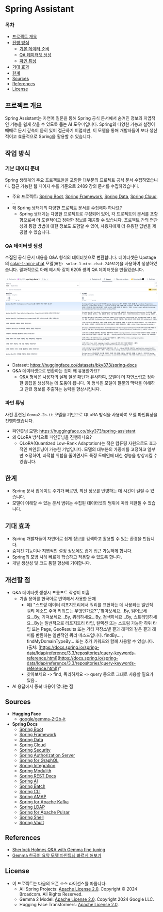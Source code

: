 # Spring Assistant

### 목차

- [프로젝트 개요](#프로젝트-개요)
- [진행 방식](#진행-방식)
    - [기본 데이터 준비](#기본-데이터-준비)
    - [QA 데이터셋 생성](#QA-데이터셋-생성)
    - [파인 튜닝](#파인-튜닝)
- [기대 효과](#기대-효과)
- [한계](#한계)
- [Sources](#sources)
- [References](#references)
- [License](#license)

## 프로젝트 개요

Spring Assistant는 자연어 질문을 통해 Spring 공식 문서에서 숨겨진 정보와 지엽적인 기능을 쉽게 찾을 수 있도록 돕는 AI 도우미입니다.
Spring의 다양한 기능과 설정이 때때로 문서 깊숙이 묻혀 있어 접근하기 어렵지만, 이 모델을 통해 개발자들이 보다 생산적이고 효율적으로 Spring을 활용할 수 있습니다.

## 작업 방식

### 기본 데이터 준비

Spring 생태계의 주요 프로젝트들을 포함한 대부분의 프로젝트 공식 문서 수집하였습니다. 접근 가능한 웹 페이지 수를 기준으로 2489 장의 문서를 수집하였습니다.

- 주요
  프로젝트: [Spring Boot](https://spring.io/projects/spring-boot), [Spring Framework](https://spring.io/projects/spring-framework), [Spring Data](https://spring.io/projects/spring-data), [Spring Cloud](https://spring.io/projects/spring-cloud), ..
- 왜 Spring 생태계의 다양한 프로젝트 문서를 수집해야 하나요?
    - Spring 생태계는 다양한 프로젝트로 구성되어 있어, 각 프로젝트의 문서를 포함함으로써 더 포괄적이고 정확한 정보를 제공할 수 있습니다.
      프로젝트 간의 연관성과 통합 방법에 대한 정보도 포함할 수 있어, 사용자에게 더 유용한 답변을 제공할 수 있습니다.

### QA 데이터셋 생성

수집된 공식 문서 내용을 Q&A 형식의 데이터셋으로 변환합니다. 데이터셋은
Upstage의 [solar-1-mini-chat](https://developers.upstage.ai/docs/getting-started/models) 모델(`버전: solar-1-mini-chat-240612`)을 사용하여 생성하였습니다.
결과적으로 아래 예시와 같이 6205 쌍의 QA 데이터셋을 만들었습니다.

![QA_DATASET_SAMPLE.png](assets/qa_dataset_sample.png)

- Dataset: https://huggingface.co/datasets/bky373/spring-docs
- Q&A 데이터셋으로 변환하는 것이 왜 유용한가요?
    - Q&A 형식은 사용자의 실제 질문 패턴과 유사하여, 모델이 더 자연스럽고 정확한 응답을 생성하는 데 도움이 됩니다.
      이 형식은 모델이 질문의 맥락을 이해하고 관련 정보를 추출하는 능력을 향상시킵니다.

### 파인 튜닝

사전 훈련된 `Gemma2-2b-it` 모델을 기반으로 QLoRA 방식을 사용하여 모델 파인튜닝을 진행하였습니다.

- 파인튜닝 모델: https://huggingface.co/bky373/spring-assistant
- 왜 QLoRA 방식으로 파인튜닝을 진행하나요?
    - QLoRA(Quantized Low-Rank Adaptation)는 적은 컴퓨팅 자원으로도 효과적인 파인튜닝이 가능한 기법입니다.
      모델의 대부분의 가중치를 고정하고 일부만 조정하여, 과적합 위험을 줄이면서도 특정 도메인에 대한 성능을 향상시킬 수 있습니다.


## 한계

- Spring 문서 업데이트 주기가 빠르면, 최신 정보를 반영하는 데 시간이 걸릴 수 있습니다.
- 모델이 이해할 수 있는 문서 범위는 수집된 데이터셋의 범위에 따라 제한될 수 있습니다.

## 기대 효과

- Spring 개발자들이 자연어로 쉽게 정보를 검색하고 활용할 수 있는 환경을 만듭니다.
- 숨겨진 기능이나 지엽적인 설정 정보에도 쉽게 접근 가능하게 합니다.
- Spring의 모범 사례 빠르게 학습하고 적용할 수 있도록 합니다.
- 개발 생산성 및 코드 품질 향상에 기여합니다.

## 개선할 점

- Q&A 데이터셋 생성시 프롬프트 작성이 미흡
	- 기술 용어를 한국어로 번역해서 사용한 문제
		- 예) "스프링 데이터 리포지토리에서 쿼리를 표현하는 데 사용되는 일반적 쿼리 메소드 주어 키워드는 무엇인가요?","찾아보세요...By, 읽어보세요...By, 가져보세요...By, 쿼리하세요...By, 검색하세요...By, 스트리밍하세요...By는 일반적으로 리포지토리 타입, 컬렉션 또는 스트림 가능한 하위 타입 또는 Page, GeoResults 또는 기타 저장소별 결과 래퍼와 같은 결과 래퍼를 반환하는 일반적인 쿼리 메소드입니다. findBy... , findMyDomainTypeBy... 또는 추가 키워드와 함께 사용할 수 있습니다. (출처: [https://docs.spring.io/spring-data/ldap/reference/3.3/repositories/query-keywords-reference.html](https://docs.spring.io/spring-data/ldap/reference/3.3/repositories/query-keywords-reference.html))"
		- 찾아보세요 -> find, 쿼리하세요 -> query 등으로 그대로 사용할 필요가 있음..
- AI 응답에서 중복 내용이 많다는 점 

## Sources

- **Hugging Face**
    - [google/gemma-2-2b-it](https://huggingface.co/google/gemma-2-2b-it)
- **Spring Docs**
    - [Spring Boot](https://spring.io/projects/spring-boot)
    - [Spring Framework](https://spring.io/projects/spring-framework)
    - [Spring Data](https://spring.io/projects/spring-data)
    - [Spring Cloud](https://spring.io/projects/spring-cloud)
    - [Spring Security](https://spring.io/projects/spring-security)
    - [Spring Authorization Server](https://spring.io/projects/spring-authorization-server)
    - [Spring for GraphQL](https://spring.io/projects/spring-graphql)
    - [Spring Integration](https://spring.io/projects/spring-integration)
    - [Spring Modulith](https://spring.io/projects/spring-modulith)
    - [Spring REST Docs](https://spring.io/projects/spring-restdocs)
    - [Spring AI](https://spring.io/projects/spring-ai)
    - [Spring Batch](https://spring.io/projects/spring-batch)
    - [Spring CLI](https://spring.io/projects/spring-cli)
    - [Spring AMAP](https://spring.io/projects/spring-amqp)
    - [Spring for Apache Kafka](https://spring.io/projects/spring-kafka)
    - [Spring LDAP](https://spring.io/projects/spring-ldap)
    - [Spring for Apache Pulsar](https://spring.io/projects/spring-pulsar)
    - [Spring Shell](https://spring.io/projects/spring-shell)
    - [Spring Vault](https://spring.io/projects/spring-vault)

## References

- [Sherlock Holmes Q&A with Gemma fine tuning](https://www.kaggle.com/code/lucamassaron/sherlock-holmes-q-a-with-gemma-fine-tuning)
- [Gemma 한국어 요약 모델 파인튜닝 빠르게 해보기](https://devocean.sk.com/blog/techBoardDetail.do?ID=165703&boardType=techBlog)

## License

- 이 프로젝트는 다음의 오픈 소스 라이선스를 따릅니다:
  - All Spring Projects: [Apache License 2.0](https://www.apache.org/licenses/LICENSE-2.0). Copyright © 2024 Broadcom. All Rights Reserved.
  - Gemma 2 Model: [Apache License 2.0](https://www.apache.org/licenses/LICENSE-2.0). Copyright 2024 Google LLC.
  - Hugging Face Transformers: [Apache License 2.0](https://www.apache.org/licenses/LICENSE-2.0).
